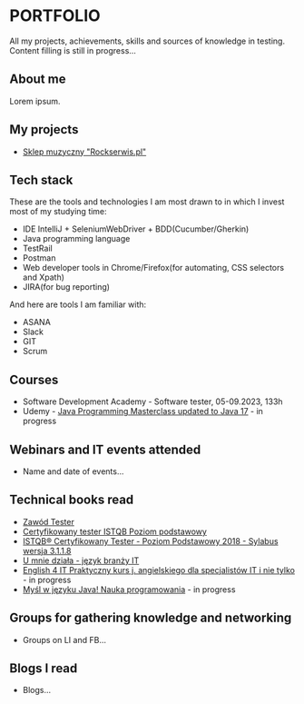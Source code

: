 # PORTFOLIO
All my projects, achievements, skills and sources of knowledge in testing.
Content filling is still in progress...

## About me

Lorem ipsum.

## My projects

* [Sklep muzyczny "Rockserwis.pl"](https://drive.google.com/drive/folders/1OoEWSPpsT9j8FO0FNoIUrFUsNU-y9LWj?usp=sharing)

## Tech stack

These are the tools and technologies I am most drawn to in which I invest most of my studying time:
* IDE IntelliJ + SeleniumWebDriver + BDD(Cucumber/Gherkin)
* Java programming language
* TestRail
* Postman
* Web developer tools in Chrome/Firefox(for automating, CSS selectors and Xpath)
* JIRA(for bug reporting)

And here are tools I am familiar with:
* ASANA
* Slack
* GIT
* Scrum

## Courses

* Software Development Academy - Software tester, 05-09.2023, 133h
* Udemy - [Java Programming Masterclass updated to Java 17](https://www.udemy.com/course/java-the-complete-java-developer-course/) - in progress

## Webinars and IT events attended

* Name and date of events...

## Technical books read

* [Zawód Tester](https://ksiegarnia.pwn.pl/Zawod-tester,750906499,p.html)
* [Certyfikowany tester ISTQB Poziom podstawowy](https://helion.pl/ksiazki/certyfikowany-tester-istqb-poziom-podstawowy-adam-roman-lucjan-stapp,ctispv.htm#format/d)
* [ISTQB® Certyfikowany Tester - Poziom Podstawowy 2018 - Sylabus wersja 3.1.1.8](https://sjsi.org/ist-qb/do-pobrania/)
* [U mnie działa - język branży IT](https://helion.pl/ksiazki/u-mnie-dziala-jezyk-branzy-it-wydanie-ii-pawel-baszuro,umnie2.htm#format/d)
* [English 4 IT Praktyczny kurs j. angielskiego dla specjalistów IT i nie tylko](https://helion.pl/ksiazki/english-4-it-praktyczny-kurs-jezyka-angielskiego-dla-specjalistow-it-i-nie-tylko-beata-blaszczyk,angivv.htm#format/d) - in progress
* [Myśl w języku Java! Nauka programowania](https://helion.pl/ksiazki/mysl-w-jezyku-java-nauka-programowania-wydanie-ii-allen-b-downey-chris-mayfield,mysja2.htm#format/d) - in progress

## Groups for gathering knowledge and networking

* Groups on LI and FB...

## Blogs I read

* Blogs...
